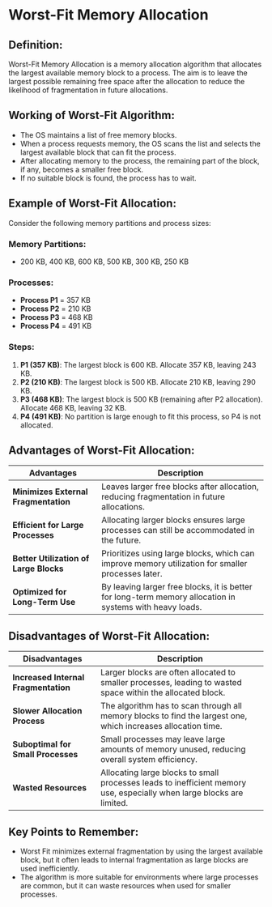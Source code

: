 # Worst-Fit Memory Allocation

## Definition:
Worst-Fit Memory Allocation is a memory allocation algorithm that allocates the largest available memory block to a process. The aim is to leave the largest possible remaining free space after the allocation to reduce the likelihood of fragmentation in future allocations.

## Working of Worst-Fit Algorithm:
- The OS maintains a list of free memory blocks.
- When a process requests memory, the OS scans the list and selects the largest available block that can fit the process.
- After allocating memory to the process, the remaining part of the block, if any, becomes a smaller free block.
- If no suitable block is found, the process has to wait.

## Example of Worst-Fit Allocation:
Consider the following memory partitions and process sizes:

### Memory Partitions:
- 200 KB, 400 KB, 600 KB, 500 KB, 300 KB, 250 KB

### Processes:
- **Process P1** = 357 KB  
- **Process P2** = 210 KB  
- **Process P3** = 468 KB  
- **Process P4** = 491 KB

### Steps:
1. **P1 (357 KB)**: The largest block is 600 KB. Allocate 357 KB, leaving 243 KB.
2. **P2 (210 KB)**: The largest block is 500 KB. Allocate 210 KB, leaving 290 KB.
3. **P3 (468 KB)**: The largest block is 500 KB (remaining after P2 allocation). Allocate 468 KB, leaving 32 KB.
4. **P4 (491 KB)**: No partition is large enough to fit this process, so P4 is not allocated.

## Advantages of Worst-Fit Allocation:

| **Advantages**               | **Description**                                                                 |
|------------------------------|---------------------------------------------------------------------------------|
| **Minimizes External Fragmentation** | Leaves larger free blocks after allocation, reducing fragmentation in future allocations. |
| **Efficient for Large Processes** | Allocating larger blocks ensures large processes can still be accommodated in the future. |
| **Better Utilization of Large Blocks** | Prioritizes using large blocks, which can improve memory utilization for smaller processes later. |
| **Optimized for Long-Term Use** | By leaving larger free blocks, it is better for long-term memory allocation in systems with heavy loads. |

## Disadvantages of Worst-Fit Allocation:

| **Disadvantages**            | **Description**                                                                 |
|-----------------------------|---------------------------------------------------------------------------------|
| **Increased Internal Fragmentation** | Larger blocks are often allocated to smaller processes, leading to wasted space within the allocated block. |
| **Slower Allocation Process** | The algorithm has to scan through all memory blocks to find the largest one, which increases allocation time. |
| **Suboptimal for Small Processes** | Small processes may leave large amounts of memory unused, reducing overall system efficiency. |
| **Wasted Resources**         | Allocating large blocks to small processes leads to inefficient memory use, especially when large blocks are limited. |

## Key Points to Remember:
- Worst Fit minimizes external fragmentation by using the largest available block, but it often leads to internal fragmentation as large blocks are used inefficiently.
- The algorithm is more suitable for environments where large processes are common, but it can waste resources when used for smaller processes.
